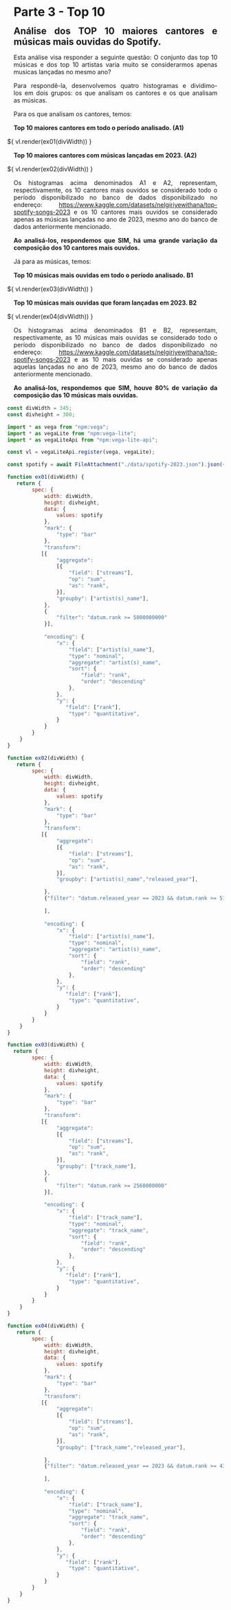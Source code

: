 <style> 
    p, table, figure, figcaption, h1, h2, h3, h4, h5, h6, .katex-display 
    {
        max-width:none;
        text-align: justify;
        margin: 15px 15px;
        text-wrap: pretty;
    }
</style>
# Parte 3 - Top 10

## Análise dos TOP 10 maiores cantores e músicas mais ouvidas do Spotify.

Esta análise visa responder a seguinte questão: O conjunto das top 10 músicas e dos top 10 artistas varia muito se considerarmos apenas musicas lançadas no mesmo ano?

Para respondê-la, desenvolvemos quatro histogramas e dividimo-los em dois grupos: os que analisam os cantores e os que analisam as músicas.

Para os que analisam os cantores, temos:

<div class="grid grid-cols-2">
    <div id="ex01" class="card">
        <h4>Top 10 maiores cantores em todo o período analisado. (A1)</h4>
   <div style="width: 100%; margin-top: 15px;">
            ${ vl.render(ex01(divWidth)) }
        </div>
    </div>
    <div id="ex02" class="card">
        <h4>Top 10 maiores cantores com  músicas lançadas em 2023. (A2)</h4>
        <div style="width: 100%; margin-top: 15px;">
            ${ vl.render(ex02(divWidth)) }
        </div>
    </div>
</div>

Os histogramas acima denominados A1 e A2, representam, respectivamente, os 10 cantores mais ouvidos se considerado todo o período disponibilizado no banco de dados disponibilizado no endereço: https://www.kaggle.com/datasets/nelgiriyewithana/top-spotify-songs-2023 e os 10 cantores mais ouvidos se considerado apenas as músicas lançadas no ano de 2023, mesmo ano do banco de dados anteriormente mencionado.

#### Ao analisá-los, respondemos que SIM, há uma grande variação da composição dos 10 cantores mais ouvidos.


Já para as músicas, temos:

<div class="grid grid-cols-2">
    <div id="ex03" class="card">
        <h4>Top 10 músicas mais ouvidas em todo o período analisado. B1</h4>
        <div style="width: 100%; margin-top: 15px;">
             ${ vl.render(ex03(divWidth)) }
        </div>
    </div>
    <div id="ex04" class="card">
        <h4>Top 10 músicas mais ouvidas que foram lançadas em 2023. B2</h4>
        <div style="width: 100%; margin-top: 15px;">
             ${ vl.render(ex04(divWidth)) }
        </div>
    </div>
</div>

Os histogramas acima denominados B1 e B2, representam, respectivamente, as 10 músicas mais ouvidas se considerado todo o período disponibilizado no banco de dados disponibilizado no endereço: https://www.kaggle.com/datasets/nelgiriyewithana/top-spotify-songs-2023 e as 10 mais ouvidas se considerado apenas aquelas lançadas no ano de 2023, mesmo ano do banco de dados anteriormente mencionado.

#### Ao analisá-los, respondemos que SIM, houve 80% de variação da composição das 10 músicas mais ouvidas.

```js
const divWidth = 345;
const divheight = 300;

```


```js
import * as vega from "npm:vega";
import * as vegaLite from "npm:vega-lite";
import * as vegaLiteApi from "npm:vega-lite-api";

const vl = vegaLiteApi.register(vega, vegaLite);

const spotify = await FileAttachment("./data/spotify-2023.json").json({typed: true});

function ex01(divWidth) {
   return {
        spec: {
            width: divWidth,
            height: divheight,
            data: {
                values: spotify
            },
            "mark": {
                "type": "bar"
            },
            "transform": 
           [{
                "aggregate": 
                [{
                    "field": ["streams"],
                    "op": "sum", 
                    "as": "rank",
                }],
                "groupby": ["artist(s)_name"],
            },
            {
                "filter": "datum.rank >= 5000000000"
            }],      
                   
            "encoding": {
                "x": {
                    "field": ["artist(s)_name"],
                    "type": "nominal",
                    "aggregate": "artist(s)_name",
                    "sort": {
                        "field": "rank",
                        "order": "descending"
                    },            
                },
                "y": {
                   "field": ["rank"],
                    "type": "quantitative",
                }
            }
        }
    }
}

function ex02(divWidth) {
   return {
        spec: {
            width: divWidth,
            height: divheight,
            data: {
                values: spotify
            },
            "mark": {
                "type": "bar"
            },
            "transform": 
           [{
                "aggregate": 
                [{
                    "field": ["streams"],
                    "op": "sum", 
                    "as": "rank",
                }],
                "groupby": ["artist(s)_name","released_year"],

            },
            {"filter": "datum.released_year == 2023 && datum.rank >= 510000000"},
         
            ],      
                   
            "encoding": {
                "x": {
                    "field": ["artist(s)_name"],
                    "type": "nominal",
                    "aggregate": "artist(s)_name",
                    "sort": {
                        "field": "rank",
                        "order": "descending"
                    },            
                },
                "y": {
                   "field": ["rank"],
                    "type": "quantitative",
                }
            }
        }
    }
}

function ex03(divWidth) {
  return {
        spec: {
            width: divWidth,
            height: divheight,
            data: {
                values: spotify
            },
            "mark": {
                "type": "bar"
            },
            "transform": 
           [{
                "aggregate": 
                [{
                    "field": ["streams"],
                    "op": "sum", 
                    "as": "rank",
                }],
                "groupby": ["track_name"],
            },
            {
                "filter": "datum.rank >= 2560000000"
            }],      
                   
            "encoding": {
                "x": {
                    "field": ["track_name"],
                    "type": "nominal",
                    "aggregate": "track_name",
                    "sort": {
                        "field": "rank",
                        "order": "descending"
                    },            
                },
                "y": {
                   "field": ["rank"],
                    "type": "quantitative",
                }
            }
        }
    }
}

function ex04(divWidth) {
   return {
        spec: {
            width: divWidth,
            height: divheight,
            data: {
                values: spotify
            },
            "mark": {
                "type": "bar"
            },
            "transform": 
           [{
                "aggregate": 
                [{
                    "field": ["streams"],
                    "op": "sum", 
                    "as": "rank",
                }],
                "groupby": ["track_name","released_year"],

            },
            {"filter": "datum.released_year == 2023 && datum.rank >= 430000000"},
         
            ],      
                   
            "encoding": {
                "x": {
                    "field": ["track_name"],
                    "type": "nominal",
                    "aggregate": "track_name",
                    "sort": {
                        "field": "rank",
                        "order": "descending"
                    },            
                },
                "y": {
                   "field": ["rank"],
                    "type": "quantitative",
                }
            }
        }
    }
}
```
